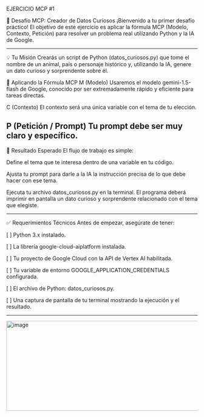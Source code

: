 EJERCICIO MCP #1

🐙 Desafío MCP: Creador de Datos Curiosos
¡Bienvenido a tu primer desafío práctico! El objetivo de este ejercicio es aplicar la fórmula MCP (Modelo, Contexto, Petición) para resolver un problema real utilizando Python y la IA de Google.

------------------------------------------------------------------------------------------------------------------------------------------------------------------------------------------------------------------

💡 Tu Misión
Crearás un script de Python (datos_curiosos.py) que tome el nombre de un animal, país o personaje histórico y, utilizando la IA, genere un dato curioso y sorprendente sobre él.

🔬 Aplicando la Fórmula MCP
M (Modelo)
Usaremos el modelo gemini-1.5-flash de Google, conocido por ser extremadamente rápido y eficiente para tareas directas.

C (Contexto)
El contexto será una única variable con el tema de tu elección.

P (Petición / Prompt)
Tu prompt debe ser muy claro y específico.
------------------------------------------------------------------------------------------------------------------------------------------------------------------------------------------------------------------

🎯 Resultado Esperado
El flujo de trabajo es simple:

Define el tema que te interesa dentro de una variable en tu código.

Ajusta tu prompt para darle a la IA la instrucción precisa de lo que debe hacer con ese tema.

Ejecuta tu archivo datos_curiosos.py en la terminal. El programa deberá imprimir en pantalla un dato curioso y sorprendente relacionado con el tema que elegiste.

------------------------------------------------------------------------------------------------------------------------------------------------------------------------------------------------------------------

✅ Requerimientos Técnicos
Antes de empezar, asegúrate de tener:

[ ] Python 3.x instalado.

[ ] La librería google-cloud-aiplatform instalada.

[ ] Tu proyecto de Google Cloud con la API de Vertex AI habilitada.

[ ] Tu variable de entorno GOOGLE_APPLICATION_CREDENTIALS configurada.

[ ] El archivo de Python: datos_curiosos.py.

[ ] Una captura de pantalla de tu terminal mostrando la ejecución y el resultado.

------------------------------------------------------------------------------------------------------------------------------------------------------------------------------------------------------------------



<img width="640" height="237" alt="image" src="https://github.com/user-attachments/assets/a5c25fe6-6331-4787-adc5-2ff43ca6d8c1" />




